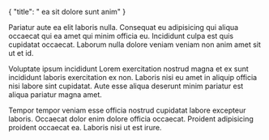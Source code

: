 {
  "title": " ea sit dolore sunt anim"
}

Pariatur aute ea elit laboris nulla. Consequat eu adipisicing qui aliqua occaecat qui ea amet qui minim officia eu. Incididunt culpa est quis cupidatat occaecat. Laborum nulla dolore veniam veniam non anim amet sit ut et id.

Voluptate ipsum incididunt Lorem exercitation nostrud magna et ex sunt incididunt laboris exercitation ex non. Laboris nisi eu amet in aliquip officia nisi labore sint cupidatat. Aute esse aliqua deserunt minim pariatur est aliqua pariatur magna amet.

Tempor tempor veniam esse officia nostrud cupidatat labore excepteur laboris. Occaecat dolor enim dolore officia occaecat. Proident adipisicing proident occaecat ea. Laboris nisi ut est irure.